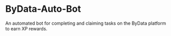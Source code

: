 # ByData-Auto-Bot
An automated bot for completing and claiming tasks on the ByData platform to earn XP rewards.
